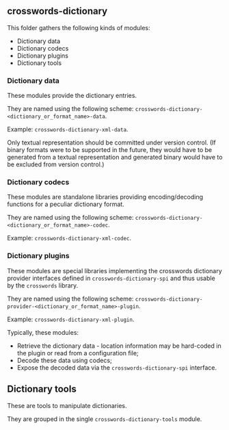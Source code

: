 ## crosswords-dictionary

This folder gathers the following kinds of modules:

- Dictionary data
- Dictionary codecs
- Dictionary plugins
- Dictionary tools

### Dictionary data

These modules provide the dictionary entries.

They are named using the following scheme: `crosswords-dictionary-<dictionary_or_format_name>-data`.

Example: `crosswords-dictionary-xml-data`.

Only textual representation should be committed under version control. (If binary formats were 
to be supported in the future, they would have to be generated from a textual representation and 
generated binary would have to be excluded from version control.)

### Dictionary codecs

These modules are standalone libraries providing encoding/decoding functions for a peculiar 
dictionary format.

They are named using the following scheme: 
`crosswords-dictionary-<dictionary_or_format_name>-codec`.

Example: `crosswords-dictionary-xml-codec`.

### Dictionary plugins

These modules are special libraries implementing the crosswords dictionary provider interfaces 
defined in `crosswords-dictionary-spi` and thus usable by the `crosswords` library.

They are named using the following scheme: 
`crosswords-dictionary-provider-<dictionary_or_format_name>-plugin`.

Example: `crosswords-dictionary-xml-plugin`.

Typically, these modules:

* Retrieve the dictionary data - location information may be hard-coded in the plugin or read from 
  a configuration file;
* Decode these data using codecs;
* Expose the decoded data via the `crosswords-dictionary-spi` interface.

## Dictionary tools

These are tools to manipulate dictionaries.

They are grouped in the single `crosswords-dictionary-tools` module.